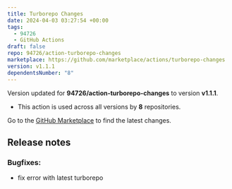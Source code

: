 ```yaml
---
title: Turborepo Changes
date: 2024-04-03 03:27:54 +00:00
tags:
  - 94726
  - GitHub Actions
draft: false
repo: 94726/action-turborepo-changes
marketplace: https://github.com/marketplace/actions/turborepo-changes
version: v1.1.1
dependentsNumber: "8"
---
```



Version updated for **94726/action-turborepo-changes** to version **v1.1.1**.
- This action is used across all versions by **8** repositories.

Go to the [GitHub Marketplace](https://github.com/marketplace/actions/turborepo-changes) to find the latest changes.

## Release notes

### Bugfixes:
- fix error with latest turborepo
